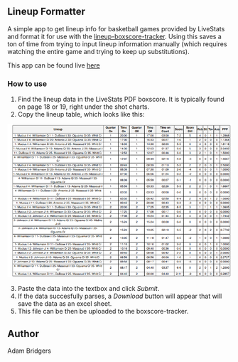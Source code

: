 ## Lineup Formatter
A simple app to get lineup info for basketball games provided by LiveStats and format it for use with the [lineup-boxscore-tracker](https://github.com/awbridgers/lineup-boxscore-tracker). Using this saves a ton of time from trying to input lineup information manually (which requires watching the entire game and trying to keep up substitutions).

This app can be found live [here](https://awbridgers.github.io/lineup-formatter/)

### How to use
1. Find the lineup data in the LiveStats PDF boxscore. It is typically found on page 18 or 19, right under the shot charts.
2. Copy the lineup table, which looks like this:

![Image](/src/exampleData.png)

3. Paste the data into the textbox and click *Submit*.
4. If the data succesfully parses, a *Download* button will appear that will save the data as an excel sheet.
5. This file can be then be uploaded to the boxscore-tracker.

## Author
Adam Bridgers
